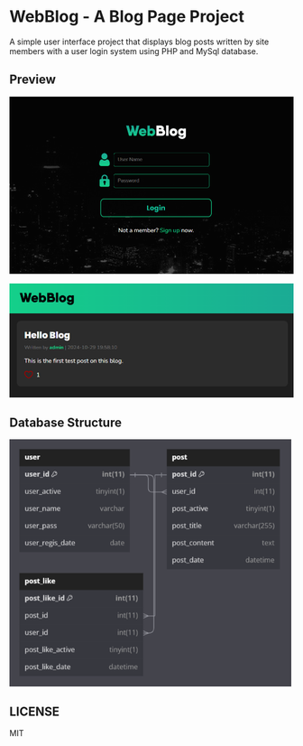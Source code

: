 # WebBlog - A Blog Page Project

A simple user interface project that displays blog posts written by site members with a user login system using PHP and MySql database.

## Preview

![Login](img/login.png)

![Blog](img/blog.png)

## Database Structure

<img src="img/database.png" alt="Database" width="500">

## LICENSE
MIT